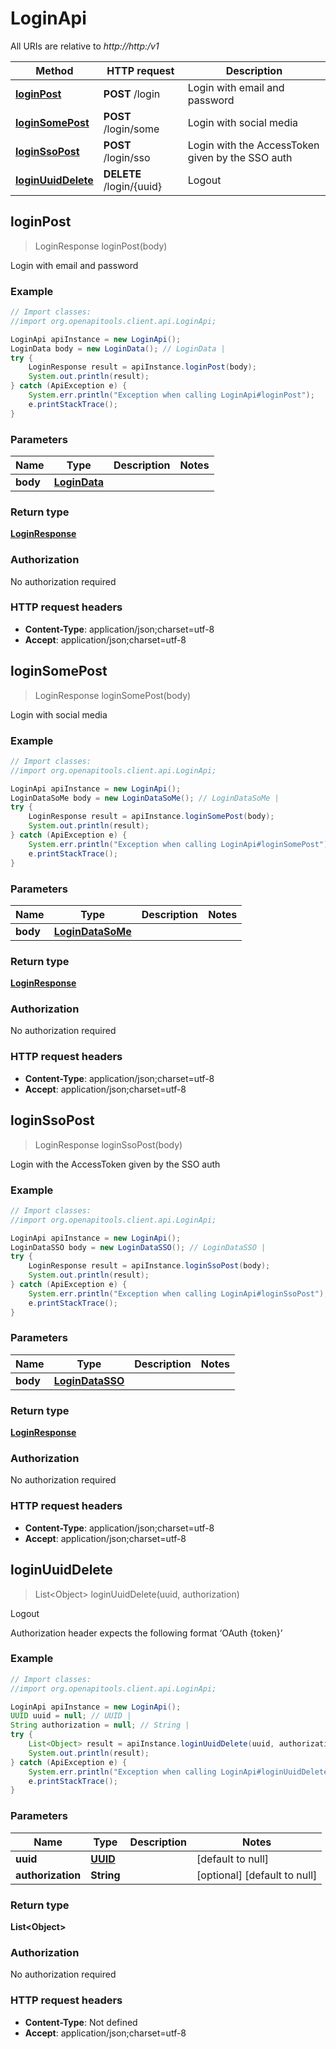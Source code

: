 # LoginApi

All URIs are relative to *http://http:/v1*

Method | HTTP request | Description
------------- | ------------- | -------------
[**loginPost**](LoginApi.md#loginPost) | **POST** /login | Login with email and password
[**loginSomePost**](LoginApi.md#loginSomePost) | **POST** /login/some | Login with social media
[**loginSsoPost**](LoginApi.md#loginSsoPost) | **POST** /login/sso | Login with the AccessToken given by the SSO auth
[**loginUuidDelete**](LoginApi.md#loginUuidDelete) | **DELETE** /login/{uuid} | Logout



## loginPost

> LoginResponse loginPost(body)

Login with email and password

### Example

```java
// Import classes:
//import org.openapitools.client.api.LoginApi;

LoginApi apiInstance = new LoginApi();
LoginData body = new LoginData(); // LoginData | 
try {
    LoginResponse result = apiInstance.loginPost(body);
    System.out.println(result);
} catch (ApiException e) {
    System.err.println("Exception when calling LoginApi#loginPost");
    e.printStackTrace();
}
```

### Parameters


Name | Type | Description  | Notes
------------- | ------------- | ------------- | -------------
 **body** | [**LoginData**](LoginData.md)|  |

### Return type

[**LoginResponse**](LoginResponse.md)

### Authorization

No authorization required

### HTTP request headers

- **Content-Type**: application/json;charset=utf-8
- **Accept**: application/json;charset=utf-8


## loginSomePost

> LoginResponse loginSomePost(body)

Login with social media

### Example

```java
// Import classes:
//import org.openapitools.client.api.LoginApi;

LoginApi apiInstance = new LoginApi();
LoginDataSoMe body = new LoginDataSoMe(); // LoginDataSoMe | 
try {
    LoginResponse result = apiInstance.loginSomePost(body);
    System.out.println(result);
} catch (ApiException e) {
    System.err.println("Exception when calling LoginApi#loginSomePost");
    e.printStackTrace();
}
```

### Parameters


Name | Type | Description  | Notes
------------- | ------------- | ------------- | -------------
 **body** | [**LoginDataSoMe**](LoginDataSoMe.md)|  |

### Return type

[**LoginResponse**](LoginResponse.md)

### Authorization

No authorization required

### HTTP request headers

- **Content-Type**: application/json;charset=utf-8
- **Accept**: application/json;charset=utf-8


## loginSsoPost

> LoginResponse loginSsoPost(body)

Login with the AccessToken given by the SSO auth

### Example

```java
// Import classes:
//import org.openapitools.client.api.LoginApi;

LoginApi apiInstance = new LoginApi();
LoginDataSSO body = new LoginDataSSO(); // LoginDataSSO | 
try {
    LoginResponse result = apiInstance.loginSsoPost(body);
    System.out.println(result);
} catch (ApiException e) {
    System.err.println("Exception when calling LoginApi#loginSsoPost");
    e.printStackTrace();
}
```

### Parameters


Name | Type | Description  | Notes
------------- | ------------- | ------------- | -------------
 **body** | [**LoginDataSSO**](LoginDataSSO.md)|  |

### Return type

[**LoginResponse**](LoginResponse.md)

### Authorization

No authorization required

### HTTP request headers

- **Content-Type**: application/json;charset=utf-8
- **Accept**: application/json;charset=utf-8


## loginUuidDelete

> List&lt;Object&gt; loginUuidDelete(uuid, authorization)

Logout

Authorization header expects the following format ‘OAuth {token}’

### Example

```java
// Import classes:
//import org.openapitools.client.api.LoginApi;

LoginApi apiInstance = new LoginApi();
UUID uuid = null; // UUID | 
String authorization = null; // String | 
try {
    List<Object> result = apiInstance.loginUuidDelete(uuid, authorization);
    System.out.println(result);
} catch (ApiException e) {
    System.err.println("Exception when calling LoginApi#loginUuidDelete");
    e.printStackTrace();
}
```

### Parameters


Name | Type | Description  | Notes
------------- | ------------- | ------------- | -------------
 **uuid** | [**UUID**](.md)|  | [default to null]
 **authorization** | **String**|  | [optional] [default to null]

### Return type

**List&lt;Object&gt;**

### Authorization

No authorization required

### HTTP request headers

- **Content-Type**: Not defined
- **Accept**: application/json;charset=utf-8

